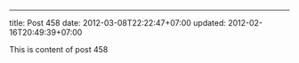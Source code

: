 ---
title: Post 458
date: 2012-03-08T22:22:47+07:00
updated: 2012-02-16T20:49:39+07:00

This is content of post 458